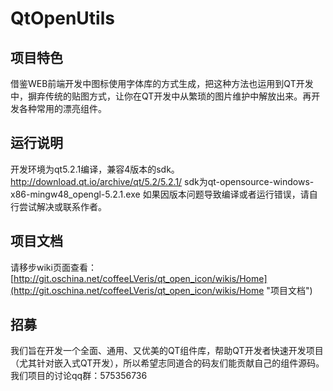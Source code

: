 # QtOpenUtils #

## 项目特色 ##
借鉴WEB前端开发中图标使用字体库的方式生成，把这种方法也运用到QT开发中，摒弃传统的贴图方式，让你在QT开发中从繁琐的图片维护中解放出来。再开发各种常用的漂亮组件。

## 运行说明 ##
开发环境为qt5.2.1编译，兼容4版本的sdk。
http://download.qt.io/archive/qt/5.2/5.2.1/
sdk为qt-opensource-windows-x86-mingw48_opengl-5.2.1.exe
如果因版本问题导致编译或者运行错误，请自行尝试解决或联系作者。

## 项目文档 ##
请移步wiki页面查看：
[http://git.oschina.net/coffeeLVeris/qt_open_icon/wikis/Home](http://git.oschina.net/coffeeLVeris/qt_open_icon/wikis/Home "项目文档")

## 招募 ##
我们旨在开发一个全面、通用、又优美的QT组件库，帮助QT开发者快速开发项目（尤其针对嵌入式QT开发），所以希望志同道合的码友们能贡献自己的组件源码。我们项目的讨论qq群：575356736